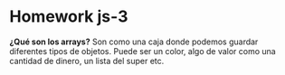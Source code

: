 # Homework js-3

**¿Qué son los arrays?**
Son como una caja donde podemos guardar diferentes tipos de objetos. Puede ser un color, algo de valor como una cantidad de dinero, un lista del super etc.